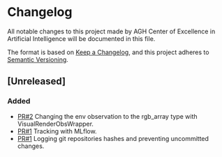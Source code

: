 # Changelog

All notable changes to this project made by AGH Center of Excellence in Artificial Intelligence will be documented in this file.

The format is based on [Keep a Changelog](https://keepachangelog.com/en/1.1.0/),
and this project adheres to [Semantic Versioning](https://semver.org/spec/v2.0.0.html).

## [Unreleased]

### Added

- [PR#2](https://github.com/AGH-CEAI/rl-baselines3-zoo/pull/2) Changing the env observation to the rgb_array type with VisualRenderObsWrapper.
- [PR#1](https://github.com/AGH-CEAI/rl-baselines3-zoo/pull/1) Tracking with MLflow.
- [PR#1](https://github.com/AGH-CEAI/rl-baselines3-zoo/pull/1) Logging git repositories hashes and preventing uncommitted changes.
  